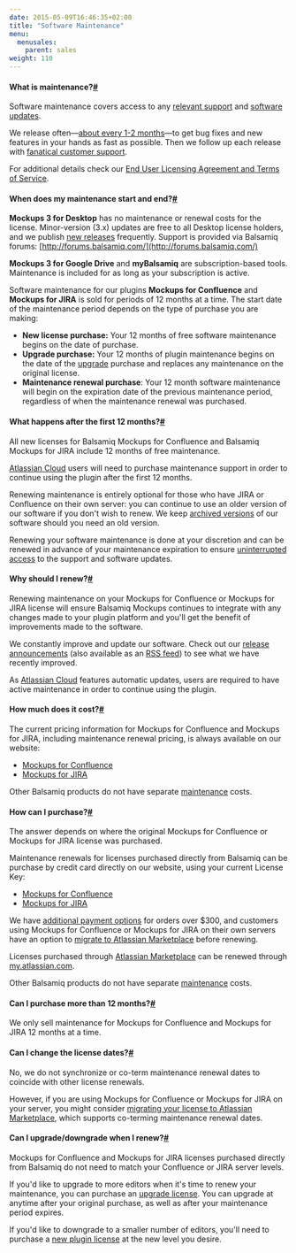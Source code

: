 ```yaml
---
date: 2015-05-09T16:46:35+02:00
title: "Software Maintenance"
menu:
  menusales:
    parent: sales
weight: 110
---
```


#### What is maintenance?[#](#what)

Software maintenance covers access to any [relevant support](http://support.balsamiq.com/customer/portal/articles/127506) and [software updates](http://support.balsamiq.com/customer/portal/articles/127505).

We release often—[about every 1-2 months](http://blogs.balsamiq.com/product/category/release-announcements/)—to get bug fixes and new features in your hands as fast as possible. Then we follow up each release with [fanatical customer support](https://balsamiq.com/company/#who).

For additional details check our [End User Licensing Agreement and Terms of Service](https://balsamiq.com/eulas).

#### When does my maintenance start and end?[#](#when)

**Mockups 3 for Desktop** has no maintenance or renewal costs for the license. Minor-version (3.x) updates are free to all Desktop license holders, and we publish [new releases](http://balsamiq.com/download/) frequently. Support is provided via Balsamiq forums: [http://forums.balsamiq.com/](http://forums.balsamiq.com/)

**Mockups 3 for Google Drive** and **myBalsamiq** are subscription-based tools. Maintenance is included for as long as your subscription is active.

Software maintenance for our plugins **Mockups for Confluence** and **Mockups for JIRA** is sold for periods of 12 months at a time. The start date of the maintenance period depends on the type of purchase you are making:

*   **New license purchase:** Your 12 months of free software maintenance begins on the date of purchase.
*   **Upgrade purchase:** Your 12 months of plugin maintenance begins on the date of the [upgrade](http://support.balsamiq.com/customer/portal/articles/127502) purchase and replaces any maintenance on the original license.
*   **Maintenance renewal purchase**: Your 12 month software maintenance will begin on the expiration date of the previous maintenance period, regardless of when the maintenance renewal was purchased.

#### What happens after the first 12 months?[#](#after)

All new licenses for Balsamiq Mockups for Confluence and Balsamiq Mockups for JIRA include 12 months of free maintenance.

[Atlassian Cloud](http://support.balsamiq.com/customer/portal/articles/223421#maintenance) users will need to purchase maintenance support in order to continue using the plugin after the first 12 months.

Renewing maintenance is entirely optional for those who have JIRA or Confluence on their own server: you can continue to use an older version of our software if you don't wish to renew. We keep [archived versions](http://builds.balsamiq.com/archives/) of our software should you need an old version.

Renewing your software maintenance is done at your discretion and can be renewed in advance of your maintenance expiration to ensure [uninterrupted access](http://support.balsamiq.com/customer/portal/articles/1485219#when) to the support and software updates.

#### Why should I renew?[#](#why)

Renewing maintenance on your Mockups for Confluence or Mockups for JIRA license will ensure Balsamiq Mockups continues to integrate with any changes made to your plugin platform and you'll get the benefit of improvements made to the software.

We constantly improve and update our software. Check out our [release announcements](http://blogs.balsamiq.com/product/category/release-announcements/) (also available as an [RSS feed](http://feeds.feedburner.com/BalsamiqReleaseAnnouncements)) to see what we have recently improved.

As [Atlassian Cloud](http://support.balsamiq.com/customer/portal/articles/223421) features automatic updates, users are required to have active maintenance in order to continue using the plugin.

#### How much does it cost?[#](#howmuch)

The current pricing information for Mockups for Confluence and Mockups for JIRA, including maintenance renewal pricing, is always available on our website:

*   [Mockups for Confluence](https://balsamiq.com/buy/#cm)
*   [Mockups for JIRA](https://balsamiq.com/buy/#jm)

Other Balsamiq products do not have separate [maintenance](http://support.balsamiq.com/customer/portal/articles/1485219-all-things-maintenance#when) costs.

#### How can I purchase?[#](#how)

The answer depends on where the original Mockups for Confluence or Mockups for JIRA license was purchased.

Maintenance renewals for licenses purchased directly from Balsamiq can be purchase by credit card directly on our website, using your current License Key:

*   [Mockups for Confluence](https://balsamiq.com/buy/#cm)
*   [Mockups for JIRA](https://balsamiq.com/buy/#jm)

We have [additional payment options](http://support.balsamiq.com/customer/portal/articles/127486#licenses) for orders over $300, and customers using Mockups for Confluence or Mockups for JIRA on their own servers have an option to [migrate to Atlassian Marketplace](http://support.balsamiq.com/customer/portal/articles/1790187) before renewing.

Licenses purchased through [Atlassian Marketplace](http://support.balsamiq.com/customer/portal/articles/542517) can be renewed through [my.atlassian.com](http://my.atlassian.com).

Other Balsamiq products do not have separate [maintenance](http://support.balsamiq.com/customer/portal/articles/1485219-all-things-maintenance#when) costs.

#### Can I purchase more than 12 months?[#](#purchasemore)

We only sell maintenance for Mockups for Confluence and Mockups for JIRA 12 months at a time.

#### Can I change the license dates?[#](#changedates)

No, we do not synchronize or co-term maintenance renewal dates to coincide with other license renewals.

However, if you are using Mockups for Confluence or Mockups for JIRA on your server, you might consider [migrating your license to Atlassian Marketplace](http://support.balsamiq.com/customer/portal/articles/1790187), which supports co-terming maintenance renewal dates.

#### Can I upgrade/downgrade when I renew?[#](#upgrade)

Mockups for Confluence and Mockups for JIRA licenses purchased directly from Balsamiq do not need to match your Confluence or JIRA server levels.

If you'd like to upgrade to more editors when it's time to renew your maintenance, you can purchase an [upgrade license](http://support.balsamiq.com/customer/portal/articles/127502). You can upgrade at anytime after your original purchase, as well as after your maintenance period expires.

If you'd like to downgrade to a smaller number of editors, you'll need to purchase a [new plugin license](http://support.balsamiq.com/customer/portal/articles/542517#who) at the new level you desire.